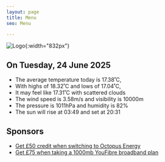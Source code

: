 ```yaml
---
layout: page
title: Menu
seo: Menu

---
```


![Logo](/images/logo.jpg){:width="832px"}

<!-- weather_marker starts -->
## On Tuesday, 24 June 2025

- The average temperature today is 17.38˚C,
- With highs of 18.32˚C and lows of 17.04˚C,
- It may feel like 17.31˚C with scattered clouds
- The wind speed is 3.58m/s and visibility is 10000m
- The pressure is 1011hPa and humidity is 82%
- The sun will rise at 03:49 and set at 20:31

<!-- weather_marker ends -->

## Sponsors

- [Get £50 credit when switching to Octopus Energy](https://bit.ly/3oD1nnS)
- [Get £75 when taking a 1000mb YouFibre broadband plan](https://aklam.io/91zWhU?)
